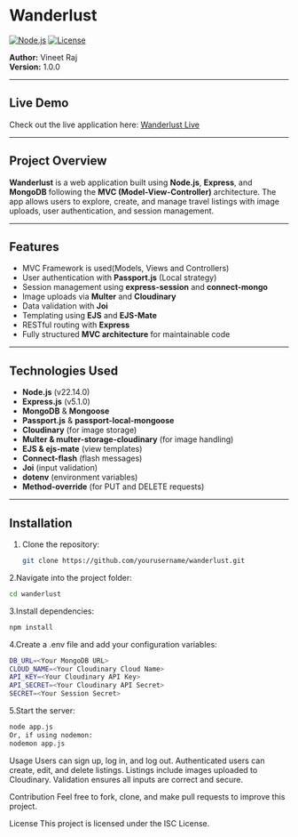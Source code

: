 # Wanderlust

[![Node.js](https://img.shields.io/badge/Node.js-22.14.0-green)](https://nodejs.org/) 
[![License](https://img.shields.io/badge/License-ISC-blue)](https://opensource.org/licenses/ISC)  

**Author:** Vineet Raj  
**Version:** 1.0.0  

---

## Live Demo
Check out the live application here: [Wanderlust Live](https://wanderlust-iir5.onrender.com)

---

## Project Overview
**Wanderlust** is a web application built using **Node.js**, **Express**, and **MongoDB** following the **MVC (Model-View-Controller)** architecture. The app allows users to explore, create, and manage travel listings with image uploads, user authentication, and session management.

---

## Features
- MVC Framework is used(Models, Views and Controllers)
- User authentication with **Passport.js** (Local strategy)
- Session management using **express-session** and **connect-mongo**
- Image uploads via **Multer** and **Cloudinary**
- Data validation with **Joi**
- Templating using **EJS** and **EJS-Mate**
- RESTful routing with **Express**
- Fully structured **MVC architecture** for maintainable code

---

## Technologies Used
- **Node.js** (v22.14.0)
- **Express.js** (v5.1.0)
- **MongoDB** & **Mongoose**
- **Passport.js** & **passport-local-mongoose**
- **Cloudinary** (for image storage)
- **Multer & multer-storage-cloudinary** (for image handling)
- **EJS & ejs-mate** (view templates)
- **Connect-flash** (flash messages)
- **Joi** (input validation)
- **dotenv** (environment variables)
- **Method-override** (for PUT and DELETE requests)

---

## Installation
1. Clone the repository:
   ```bash
   git clone https://github.com/yourusername/wanderlust.git
   ```
2.Navigate into the project folder:
  ```bash
  cd wanderlust
  ```
3.Install dependencies:
  ```bash
  npm install
  ```
4.Create a .env file and add your configuration variables:
   ```bash
   DB_URL=<Your MongoDB URL>
   CLOUD_NAME=<Your Cloudinary Cloud Name>
   API_KEY=<Your Cloudinary API Key>
   API_SECRET=<Your Cloudinary API Secret>
   SECRET=<Your Session Secret>
  ```
5.Start the server:
  ```bash
  node app.js
  Or, if using nodemon:
  nodemon app.js
  ```
Usage
Users can sign up, log in, and log out.
Authenticated users can create, edit, and delete listings.
Listings include images uploaded to Cloudinary.
Validation ensures all inputs are correct and secure.

Contribution
Feel free to fork, clone, and make pull requests to improve this project.

License
This project is licensed under the ISC License.
